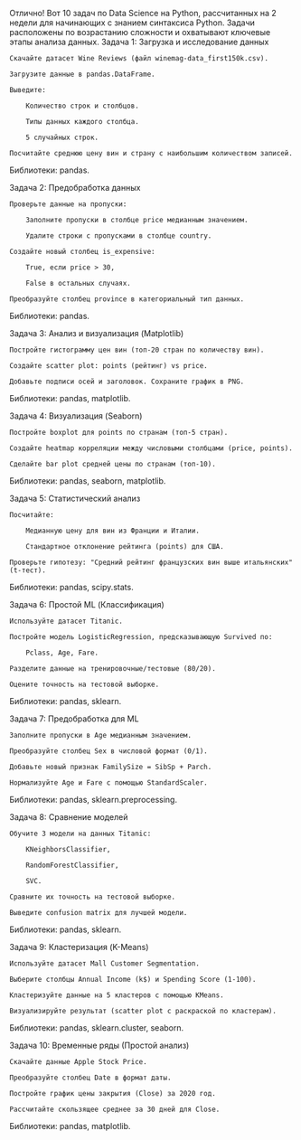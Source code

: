 Отлично! Вот 10 задач по Data Science на Python, рассчитанных на 2 недели для начинающих с знанием синтаксиса Python. Задачи расположены по возрастанию сложности и охватывают ключевые этапы анализа данных.
Задача 1: Загрузка и исследование данных

    Скачайте датасет Wine Reviews (файл winemag-data_first150k.csv).

    Загрузите данные в pandas.DataFrame.

    Выведите:

        Количество строк и столбцов.

        Типы данных каждого столбца.

        5 случайных строк.

    Посчитайте среднюю цену вин и страну с наибольшим количеством записей.

Библиотеки: pandas.


Задача 2: Предобработка данных

    Проверьте данные на пропуски:

        Заполните пропуски в столбце price медианным значением.

        Удалите строки с пропусками в столбце country.

    Создайте новый столбец is_expensive:

        True, если price > 30,

        False в остальных случаях.

    Преобразуйте столбец province в категориальный тип данных.

Библиотеки: pandas.


Задача 3: Анализ и визуализация (Matplotlib)

    Постройте гистограмму цен вин (топ-20 стран по количеству вин).

    Создайте scatter plot: points (рейтинг) vs price.

    Добавьте подписи осей и заголовок. Сохраните график в PNG.

Библиотеки: pandas, matplotlib.


Задача 4: Визуализация (Seaborn)

    Постройте boxplot для points по странам (топ-5 стран).

    Создайте heatmap корреляции между числовыми столбцами (price, points).

    Сделайте bar plot средней цены по странам (топ-10).

Библиотеки: pandas, seaborn, matplotlib.


Задача 5: Статистический анализ

    Посчитайте:

        Медианную цену для вин из Франции и Италии.

        Стандартное отклонение рейтинга (points) для США.

    Проверьте гипотезу: "Средний рейтинг французских вин выше итальянских" (t-тест).

Библиотеки: pandas, scipy.stats.


Задача 6: Простой ML (Классификация)

    Используйте датасет Titanic.

    Постройте модель LogisticRegression, предсказывающую Survived по:

        Pclass, Age, Fare.

    Разделите данные на тренировочные/тестовые (80/20).

    Оцените точность на тестовой выборке.

Библиотеки: pandas, sklearn.


Задача 7: Предобработка для ML

    Заполните пропуски в Age медианным значением.

    Преобразуйте столбец Sex в числовой формат (0/1).

    Добавьте новый признак FamilySize = SibSp + Parch.

    Нормализуйте Age и Fare с помощью StandardScaler.

Библиотеки: pandas, sklearn.preprocessing.


Задача 8: Сравнение моделей

    Обучите 3 модели на данных Titanic:

        KNeighborsClassifier,

        RandomForestClassifier,

        SVC.

    Сравните их точность на тестовой выборке.

    Выведите confusion matrix для лучшей модели.

Библиотеки: pandas, sklearn.


Задача 9: Кластеризация (K-Means)

    Используйте датасет Mall Customer Segmentation.

    Выберите столбцы Annual Income (k$) и Spending Score (1-100).

    Кластеризуйте данные на 5 кластеров с помощью KMeans.

    Визуализируйте результат (scatter plot с раскраской по кластерам).

Библиотеки: pandas, sklearn.cluster, seaborn.


Задача 10: Временные ряды (Простой анализ)

    Скачайте данные Apple Stock Price.

    Преобразуйте столбец Date в формат даты.

    Постройте график цены закрытия (Close) за 2020 год.

    Рассчитайте скользящее среднее за 30 дней для Close.

Библиотеки: pandas, matplotlib.
